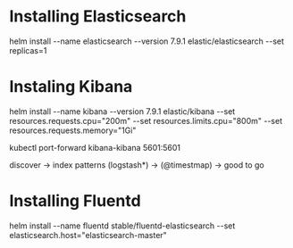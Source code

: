 # Installing Elasticsearch
helm install --name elasticsearch --version 7.9.1 elastic/elasticsearch --set replicas=1

# Instaling Kibana
helm install --name kibana --version 7.9.1 elastic/kibana --set resources.requests.cpu="200m" --set resources.limits.cpu="800m" --set resources.requests.memory="1Gi" 

kubectl port-forward kibana-kibana 5601:5601

discover -> index patterns (logstash*) -> (@timestmap) -> good to go

# Installing Fluentd
helm install --name fluentd stable/fluentd-elasticsearch --set  elasticsearch.host="elasticsearch-master"
